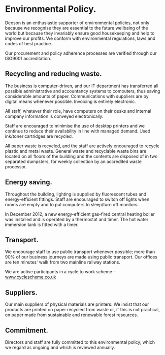# Environmental Policy.

Deeson is an enthusiastic supporter of environmental policies, not only because we recognise they are essential to the future wellbeing of the world but because they invariably ensure good housekeeping and help to improve our profits. We conform with environmental regulations, laws and codes of best practice. 

Our procurement and policy adherence processes are verified through our ISO9001 accreditation.

## Recycling and reducing waste.

The business is computer-driven, and our IT department has transferred all possible administrative and accountancy systems to computers, thus saving considerable amounts of paper. Communications with suppliers are by digital means whenever possible. Invoicing is entirely electronic.  

All staff, whatever their role, have computers on their desks and internal company information is conveyed electronically. 

Staff are encouraged to minimise the use of desktop printers and we continue to reduce their availability in line with managed demand. Used ink/toner cartridges are recycled. 

All paper waste is recycled, and the staff are actively encouraged to recycle plastic and metal waste. General waste and recyclable waste bins are located on all floors of the building and the contents are disposed of in two separated dumpsters, for weekly collection by an accredited waste processor.


## Energy saving.

Throughout the building, lighting is supplied by fluorescent tubes and energy-efficient fittings. Staff are encouraged to switch off lights when rooms are empty and to put computers to sleep/turn off monitors. 

In December 2012, a new energy-efficient gas-fired central heating boiler was installed and is operated by a thermostat and timer. The hot water immersion tank is fitted with a timer.

## Transport.

We encourage staff to use public transport whenever possible; more than 90% of our business journeys are made using public transport. Our offices are ten minutes' walk from two mainline railway stations. 

We are active participants in a cycle to work scheme – www.cyclescheme.co.uk

## Suppliers.

Our main suppliers of physical materials are printers. We insist that our products are printed on paper recycled from waste or, if this is not practical, on paper made from sustainable and renewable forest resources.

## Commitment.

Directors and staff are fully committed to this environmental policy, which we regard as ongoing and which is reviewed annually.

